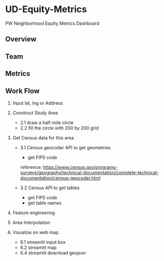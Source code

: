 # UD-Equity-Metrics
PW Neighborhood Equity Metrics Dashboard
## Overview
## Team
## Metrics
## Work Flow
1. Input lat, lng or Address
2. Construct Study Area
    -  2.1 draw a half-mile circle
    -  2.2 fill the circle with 200 by 200 grid

3. Get Census data for this area
    - 3.1 Census geocoder API to get geometries
        - get FIPS code
    
        reference: https://www.census.gov/programs-surveys/geography/technical-documentation/complete-technical-documentation/census-geocoder.html
    - 3.2 Census API to get tables
         - get FIPS code 
         - get table names
4. Feature engineering
5. Area Interpolation
6. Visualize on web map
      - 6.1 streamlit input box
      - 6.2 streamlit map
      - 6.4 streamlit download geojson
